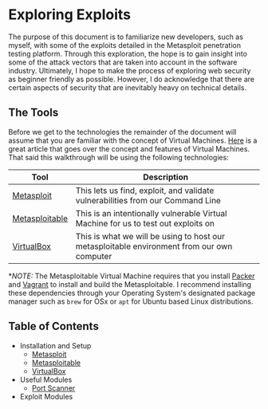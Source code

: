 # Exploring Exploits

The purpose of this document is to familiarize new developers, such as myself, with some of the exploits detailed in the Metasploit penetration testing platform. Through this exploration, the hope is to gain insight into some of the attack vectors that are taken into account in the software industry. Ultimately, I hope to make the process of exploring web security as beginner friendly as possible. However, I do acknowledge that there are certain aspects of security that are inevitably heavy on technical details.

## The Tools

Before we get to the technologies the remainder of the document will assume that you are familiar with the concept of Virtual Machines.
[Here](https://www.howtogeek.com/196060/beginner-geek-how-to-create-and-use-virtual-machines/) is a great article that goes over the concept and features of Virtual Machines.
That said this walkthrough will be using the following technologies:

| Tool | Description|
|---|---|
| [Metasploit](metasploit.help.rapid7.com/docs/getting-started) | This lets us find, exploit, and validate vulnerabilities from our Command Line |
| [Metasploitable](github.com/rapid7/metasploitable3/) | This is an intentionally vulnerable Virtual Machine for us to test out exploits on |
| [VirtualBox](virtualbox.org) | This is what we will be using to host our metasploitable environment from our own computer |

**NOTE:* The Metasploitable Virtual Machine requires that you install [Packer](www.packer.io/intro/getting-started/install.html) and [Vagrant](https://www.vagrantup.com/docs/installation/) to install and build the Metasploitable.
I recommend installing these dependencies through your Operating System's designated package manager such as `brew` for OSx or `apt` for Ubuntu based Linux distributions.

## Table of Contents

- Installation and Setup
  - [Metasploit](./wip.md)
  - [Metasploitable](./wip.md)
  - [VirtualBox](./wip.md)
- Useful Modules
  - [Port Scanner](./portscanner.md)
- Exploit Modules
